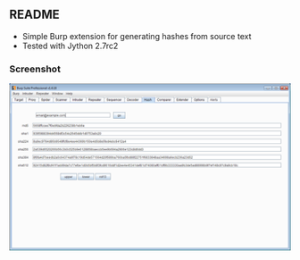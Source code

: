 ## README ##

* Simple Burp extension for generating hashes from source text
* Tested with Jython 2.7rc2

### Screenshot ###

![Screenshot](/images/hash-screenshot.png "hash screenshot")
